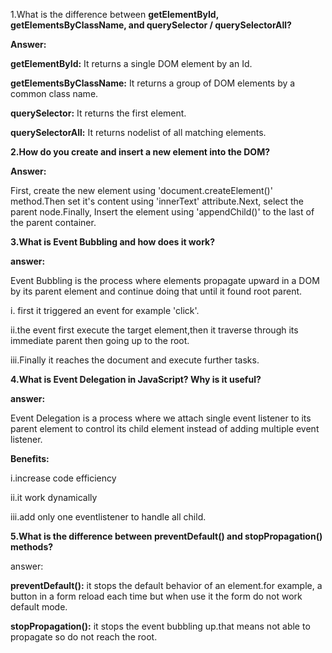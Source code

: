 1.What is the difference between **getElementById, getElementsByClassName, and querySelector / querySelectorAll?**

 **Answer:**

 **getElementById:**  It returns a single DOM element by an Id.

 **getElementsByClassName:** It returns a group of DOM elements by a common class name.

 **querySelector:** It returns the first element.
 
 **querySelectorAll:** It returns nodelist of all matching elements.

**2.How do you create and insert a new element into the DOM?**

 **Answer:**

 First, create the new element using 'document.createElement()' method.Then set it's content using 'innerText' attribute.Next, select the parent node.Finally, Insert the element using 'appendChild()' to the last of the parent container.

**3.What is Event Bubbling and how does it work?**
  
  **answer:**

  Event Bubbling is the process where elements propagate upward in a DOM by its parent element and continue doing that until it found root parent.

  i. first it triggered an event for example 'click'.

  ii.the event first execute the target element,then it traverse
   through its immediate parent then going up to the root.

  iii.Finally it reaches the document and execute further tasks.
  
  **4.What is Event Delegation in JavaScript? Why is it useful?**
   
   **answer:** 

   Event Delegation is a process where we attach single event listener to its parent element to control its child element instead of adding multiple event listener.

   **Benefits:**

   i.increase code efficiency

   ii.it work dynamically

   iii.add only one eventlistener to handle all child.

**5.What is the difference between preventDefault() and stopPropagation() methods?**
 
 answer:

 **preventDefault():** it stops the default behavior of an element.for example, a button in a form reload each time but when use it the form do not work default mode.

 **stopPropagation():** it stops the event bubbling up.that means not able to propagate so do not reach the root.

 